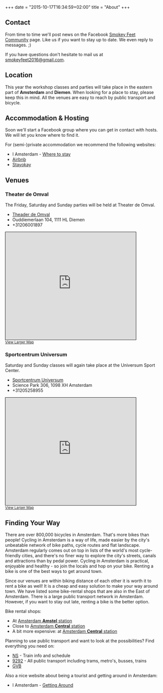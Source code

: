 +++
date = "2015-10-17T16:34:59+02:00"
title = "About"
+++

## Contact

From time to time we'll post news on the Facebook
[Smokey Feet Community](https://www.facebook.com/Smokey-Feet-181498711899234)
page. Like us if you want to stay up to date. We even reply
to messages. ;)

If you have questions don't hesitate to mail us at <smokeyfeet2016@gmail.com>.

## Location

This year the workshop classes and parties will take place in the eastern
part of **Amsterdam** and **Diemen**. When looking for a place to stay,
please keep this in mind. All the venues are easy to reach by public
transport and bicycle.

## Accommodation & Hosting

Soon we'll start a Facebook group where you can get in contact with
hosts. We will let you know where to find it.

For (semi-)private accommodation we recommend the following websites:

 * I Amsterdam - [Where to stay](http://www.iamsterdam.com/en/visiting/plan-your-trip/where-to-stay)
 * [Airbnb](https://www.airbnb.com/s/Amsterdam%E2%80%93The-Netherlands)
 * [Stayokay](http://www.stayokay.com/nl)

## Venues

### Theater de Omval

The Friday, Saturday and Sunday parties will be held at Theater de Omval.

* [Theader de Omval](http://www.theaterdeomval.nl)
* Ouddiemerlaan 104, 1111 HL Diemen
* +31206001897

<div class="text-center">
<iframe width="425" height="350" frameborder="0" scrolling="no"
marginheight="0" marginwidth="0"
src="http://www.openstreetmap.org/export/embed.html?bbox=4.963540434837341%2C52.341084801483355%2C4.965927600860596%2C52.34307416419911&amp;layer=mapnik&amp;marker=52.34207949402938%2C4.9647340178489685"
style="border: 1px solid black"></iframe><br/><small><a
href="http://www.openstreetmap.org/?mlat=52.34208&amp;mlon=4.96473#map=18/52.34208/4.96473">View
Larger Map</a></small>
</div>

### Sportcentrum Universum

Saturday and Sunday classes will again take place at the Universum Sport Center.

* [Sportcentrum Universum](http://www.usc.uva.nl)
* Science Park 306, 1098 XH Amsterdam
* +31205258955

<div class="text-center">
<iframe width="425" height="350" frameborder="0" scrolling="no"
marginheight="0" marginwidth="0"
src="http://www.openstreetmap.org/export/embed.html?bbox=4.9543726444244385%2C52.353796172573944%2C4.959146976470947%2C52.35777366462224&amp;layer=mapnik&amp;marker=52.355785452108975%2C4.956758100000002"
style="border: 1px solid black"></iframe><br/><small><a
href="http://www.openstreetmap.org/?mlat=52.35579&amp;mlon=4.95676#map=17/52.35579/4.95676">View
Larger Map</a></small>
</div>

## Finding Your Way

There are over 800,000 bicycles in Amsterdam. That's more bikes than
people! Cycling in Amsterdam is a way of life, made easier by the city's
unbeatable network of bike paths, cycle routes and flat landscape. Amsterdam
regularly comes out on top in lists of the world's most cycle-friendly
cities, and there's no finer way to explore the city's streets, canals and
attractions than by pedal power. Cycling in Amsterdam is practical, enjoyable
and healthy - so join the locals and hop on your bike. Renting a bike is one
of the best ways to get around town.

Since our venues are within biking distance of each other it is worth it
to rent a bike as well! It is a cheap and easy solution to make your way
around town. We have listed some bike-rental shops that are also in the
East of Amsterdam. There is a large public transport network in Amsterdam.
However, if you want to stay out late, renting a bike is the better option.

Bike rental shops:

 * At [Amsterdam **Amstel** station](http://www.amstelfietspoint.nl/verhuur/)
 * Close to [Amsterdam **Central** station](http://www.rentabike.nl/)
 * A bit more expensive: at [Amsterdam **Central** station](http://www.macbike.nl/fietsverhuur/)

Planning to use public transport and want to look at the possibilities? Find
everything you need on:

 * [NS](http://www.ns.nl/en/travellers/home) - Train info and schedule
 * [9292](http://9292.nl/en) - All public transport including trams, metro's, busses, trains
 * [GVB](http://en.gvb.nl/)

Also a nice website about being a tourist and getting around in Amsterdam:

 * I Amsterdam - [Getting Around](https://www.iamsterdam.com/en/visiting/plan-your-trip/getting-around)
